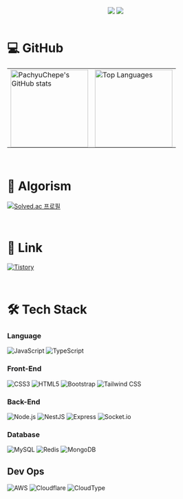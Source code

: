 <div align="center">
    <img src="https://capsule-render.vercel.app/api?type=waving&color=00C6FFEE&text=&animation=twinkling&height=80">
    <a href="https://git.io/typing-svg">
        <img src="https://readme-typing-svg.demolab.com?font=Alkatra&weight=500&size=45&duration=3500&pause=3&color=00C6FFEE&center=false&vCenter=false&multiline=true&repeat=true&width=1000&height=100&lines=Welcome+to+PachyuChepe's+GitHub!">
    </a>
</div>

</br>

# 💻 GitHub

<table border="0">
  <tr>
 <td style="padding-bottom: 0; vertical-align: bottom;">
      <img src="https://github-readme-stats.vercel.app/api?username=PachyuChepe&show_icons=true&theme=transparent" alt="PachyuChepe's GitHub stats" height="180">
    </td>
 <td style="padding-bottom: 0; vertical-align: bottom;">
      <img src="https://github-readme-stats.vercel.app/api/top-langs/?username=pachyuchepe&layout=compact" alt="Top Languages" height="180">
    </td>
  </tr>
</table>


</br>

# 🏅 Algorism

[![Solved.ac 프로필](http://mazassumnida.wtf/api/generate_badge?boj=pachyuchepe)](https://solved.ac/pachyuchepe)

</br>

# 🔗 Link

[![Tistory](https://img.shields.io/badge/Tistory-000000?style=for-the-badge&logo=Tistory&logoColor=white)](https://pachyuchepe.tistory.com)

</br>

# 🛠 Tech Stack

### Language

![JavaScript](https://img.shields.io/badge/javascript-F7DF1E?style=for-the-badge&logo=javascript&logoColor=white)
![TypeScript](https://img.shields.io/badge/TypeScript-3178C6?style=for-the-badge&logo=typescript&logoColor=white)

### Front-End

![CSS3](https://img.shields.io/badge/css3-1572B6?style=for-the-badge&logo=css3&logoColor=white)
![HTML5](https://img.shields.io/badge/html5-E34F26?style=for-the-badge&logo=html5&logoColor=white)
![Bootstrap](https://img.shields.io/badge/bootstrap-7952B3?style=for-the-badge&logo=bootstrap&logoColor=white)
![Tailwind CSS](https://img.shields.io/badge/tailwind-06B6D4?style=for-the-badge&logo=tailwindcss&logoColor=white)

### Back-End

![Node.js](https://img.shields.io/badge/Node.js-339933?style=for-the-badge&logo=nodedotjs&logoColor=white)
![NestJS](https://img.shields.io/badge/NestJS-E0234E?style=for-the-badge&logo=nestjs&logoColor=white)
![Express](https://img.shields.io/badge/express-000000?style=for-the-badge&logo=express&logoColor=white)
![Socket.io](https://img.shields.io/badge/socket.io-010101?style=for-the-badge&logo=socketdotio&logoColor=white)

### Database

![MySQL](https://img.shields.io/badge/MySQL-4479A1?style=for-the-badge&logo=mysql&logoColor=white)
![Redis](https://img.shields.io/badge/Redis-DC382D?style=for-the-badge&logo=redis&logoColor=white)
![MongoDB](https://img.shields.io/badge/mongodb-47A248?style=for-the-badge&logo=mongodb&logoColor=white)

## Dev Ops

![AWS](https://img.shields.io/badge/AWS-232F3E?style=for-the-badge&logo=amazonaws&logoColor=white)
![Cloudflare](https://img.shields.io/badge/cloudflare-F38020?style=for-the-badge&logo=cloudflare&logoColor=white)
![CloudType](https://img.shields.io/badge/cloudtype-000000?style=for-the-badge&logo=cloudtype&logoColor=white)